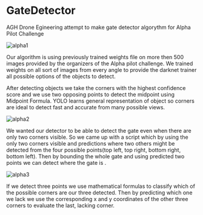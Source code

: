 # GateDetector
AGH Drone Egineering attempt to make gate detector algorythm for Alpha Pilot Challenge


![alpha1](https://i.imgur.com/ysXRc9R.png)

   Our algorithm is using previously trained weights file on more then 500 images provided by the organizers of the Alpha pilot challenge.
  We trained weights on all sort of images from every angle to provide the darknet trainer all possible options of the objects to detect.
  
  
  After detecting objects we take the corners with the highest confidence score and we use two opposing points to detect the midpoint 
  using Midpoint Formula. YOLO learns general representation of object so corners are ideal to detect fast and accurate from many possible 
  views.
  
   ![alpha2](https://i.imgur.com/NlBArN0.png)
  
  We wanted our detector to be able to detect the gate even when there are only two corners visible. So we came up with a 
  script which by using the only two corners visible and predictions where two others might be detected from the four possible points(top 
  left, top right, bottom right, bottom left). Then by bounding the whole gate and using predicted two points we can detect where the gate 
  is .
  
 ![alpha3](https://i.imgur.com/wIqyc9g.png)
  
  
  If we detect three points we use mathematical formulas to classify which of the possible corners are our three detected. 
  Then by predicting which one we lack we use the corresponding x and y coordinates of the other three corners to evaluate the last, 
  lacking corner.

